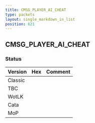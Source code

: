 ```yaml
---
title: CMSG_PLAYER_AI_CHEAT
type: packets
layout: single_markdown_in_list
position: 621
---
```


## CMSG_PLAYER_AI_CHEAT

### Status

Version | Hex | Comment
---------- | ---------- | ---------- 
Classic |  |  
TBC |  |  
WotLK |  |  
Cata |  |  
MoP |  |  